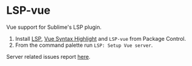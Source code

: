 # LSP-vue

Vue support for Sublime's LSP plugin.

1. Install [LSP](https://packagecontrol.io/packages/LSP), [Vue Syntax Highlight](https://packagecontrol.io/packages/Vue%20Syntax%20Highlight) and `LSP-vue` from Package Control.
2. From the command palette run `LSP: Setup Vue server`.

Server related issues report [here](https://github.com/vuejs/vetur).
